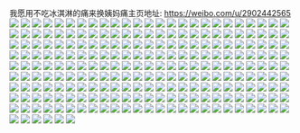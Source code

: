 我愿用不吃冰淇淋的痛来换姨妈痛主页地址: https://weibo.com/u/2902442565 
![](https://wx4.sinaimg.cn/mw2000/acffc245ly1h9cvv4qcjdj21400u0n5s.jpg) 
![](https://wx4.sinaimg.cn/mw2000/acffc245ly1h9cvv7lq20j20u0140gv1.jpg) 
![](https://wx4.sinaimg.cn/mw2000/acffc245ly1h9cvv5jrnbj20u0140th6.jpg) 
![](https://wx4.sinaimg.cn/mw2000/acffc245ly1h9cvv7bvnnj20u0140q9a.jpg) 
![](https://wx4.sinaimg.cn/mw2000/acffc245ly1h9cvv6ipyrj20u0140wn8.jpg) 
![](https://wx4.sinaimg.cn/mw2000/acffc245ly1h9cvv70badj20u0141n76.jpg) 
![](https://wx4.sinaimg.cn/mw2000/acffc245gy1h93dbivaqdj20u0140n4w.jpg) 
![](https://wx4.sinaimg.cn/mw2000/acffc245gy1h90u8tl95lj20u0140gvt.jpg) 
![](https://wx4.sinaimg.cn/mw2000/acffc245ly1h90c6jjeboj20u0140qgv.jpg) 
![](https://wx4.sinaimg.cn/mw2000/acffc245ly1h90c6jrjdgj20u0140wno.jpg) 
![](https://wx4.sinaimg.cn/mw2000/acffc245ly1h90c6j0az4j20u0140qcx.jpg) 
![](https://wx4.sinaimg.cn/mw2000/acffc245ly1h90c6k0ox0j20u0140dqu.jpg) 
![](https://wx4.sinaimg.cn/mw2000/acffc245ly1h90c6kmnohj20u0140k2p.jpg) 
![](https://wx4.sinaimg.cn/mw2000/acffc245ly1h90c6k9xalj20u01407cl.jpg) 
![](https://wx4.sinaimg.cn/mw2000/acffc245ly1h9d1olqozqj20u0140gud.jpg) 
![](https://wx4.sinaimg.cn/mw2000/acffc245ly1h8t9tlsqecj20u0140qdx.jpg) 
![](https://wx4.sinaimg.cn/mw2000/acffc245ly1h8t9tmkh3vj20u0140jyp.jpg) 
![](https://wx4.sinaimg.cn/mw2000/acffc245ly1h8t9vr3vfbj21400u0tje.jpg) 
![](https://wx4.sinaimg.cn/mw2000/acffc245ly1h8t9to0xb1j20u0140agy.jpg) 
![](https://wx4.sinaimg.cn/mw2000/acffc245ly1h8t9tnt5fqj20u0140drt.jpg) 
![](https://wx4.sinaimg.cn/mw2000/acffc245ly1h8t9toc0h0j21400u0ah3.jpg) 
![](https://wx4.sinaimg.cn/mw2000/acffc245ly1h8t9vci6isj20u01407cu.jpg) 
![](https://wx4.sinaimg.cn/mw2000/acffc245ly1h8t9tngtcqj20u014047l.jpg) 
![](https://wx4.sinaimg.cn/mw2000/acffc245ly1h8t9wbgsvxj20u0140do3.jpg) 
![](https://wx4.sinaimg.cn/mw2000/acffc245ly1h8rqz15azsj20u0140wlq.jpg) 
![](https://wx4.sinaimg.cn/mw2000/acffc245ly1h8rqz0bd86j20u0140n6b.jpg) 
![](https://wx4.sinaimg.cn/mw2000/acffc245ly1h8rqz2pql8j20u0140aj8.jpg) 
![](https://wx4.sinaimg.cn/mw2000/acffc245ly1h8rqz1xfrnj20u0140tfz.jpg) 
![](https://wx4.sinaimg.cn/mw2000/acffc245ly1h8k1almjiqj20u013jtim.jpg) 
![](https://wx4.sinaimg.cn/mw2000/acffc245ly1h8k1ama7s4j20u0140dqi.jpg) 
![](https://wx4.sinaimg.cn/mw2000/acffc245ly1h8k1am1ttij20u0140gwm.jpg) 
![](https://wx4.sinaimg.cn/mw2000/acffc245ly1h8k1ala9cyj20u0140wjh.jpg) 
![](https://wx4.sinaimg.cn/mw2000/acffc245gy1h8e05670irj21400u07as.jpg) 
![](https://wx4.sinaimg.cn/mw2000/acffc245gy1h8e055as7hj21400u0n67.jpg) 
![](https://wx4.sinaimg.cn/mw2000/acffc245gy1h8e055srmoj21400u046h.jpg) 
![](https://wx4.sinaimg.cn/mw2000/acffc245gy1h8e056j09xj21400u0n1v.jpg) 
![](https://wx4.sinaimg.cn/mw2000/acffc245gy1h8e054qnynj21400u0tgi.jpg) 
![](https://wx4.sinaimg.cn/mw2000/acffc245gy1h8e056ymkyj21400u0dnc.jpg) 
![](https://wx4.sinaimg.cn/mw2000/acffc245ly1h8d4uuim9kj20u0140ak6.jpg) 
![](https://wx4.sinaimg.cn/mw2000/acffc245ly1h8d4usgzfqj21400u0k07.jpg) 
![](https://wx4.sinaimg.cn/mw2000/acffc245ly1h8d4utokyxj20u0140wn9.jpg) 
![](https://wx4.sinaimg.cn/mw2000/acffc245ly1h8d4uth1qrj21400u0k0c.jpg) 
![](https://wx4.sinaimg.cn/mw2000/acffc245ly1h8d4usssz8j20u014010y.jpg) 
![](https://wx4.sinaimg.cn/mw2000/acffc245ly1h8d4utyfg4j20u014011f.jpg) 
![](https://wx4.sinaimg.cn/mw2000/acffc245ly1h8d4uu97jbj20u014010n.jpg) 
![](https://wx4.sinaimg.cn/mw2000/acffc245ly1h8d4ut2pnyj20u0140tev.jpg) 
![](https://wx4.sinaimg.cn/mw2000/acffc245ly1h8d4uusfp5j20u0140ai1.jpg) 
![](https://wx4.sinaimg.cn/mw2000/acffc245ly1h88ljwn7urj22c0340e82.jpg) 
![](https://wx4.sinaimg.cn/mw2000/acffc245ly1h88lju6iewj22c0340x6q.jpg) 
![](https://wx4.sinaimg.cn/mw2000/acffc245ly1h88lk165z5j22c03404qq.jpg) 
![](https://wx4.sinaimg.cn/mw2000/acffc245ly1h88ljyx4x1j23402c0npd.jpg) 
![](https://wx4.sinaimg.cn/mw2000/acffc245ly1h88ljvfo42j22c0340kjm.jpg) 
![](https://wx4.sinaimg.cn/mw2000/acffc245ly1h88lk01amcj22c0340x6q.jpg) 
![](https://wx4.sinaimg.cn/mw2000/acffc245ly1h88lk3ejwlj22c0340npe.jpg) 
![](https://wx4.sinaimg.cn/mw2000/acffc245ly1h88lk2dxxpj22801o0x6p.jpg) 
![](https://wx4.sinaimg.cn/mw2000/acffc245ly1h88ljy05vej22c0340e83.jpg) 
![](https://wx4.sinaimg.cn/mw2000/acffc245ly1h82npyokchj225y2vyb2b.jpg) 
![](https://wx4.sinaimg.cn/mw2000/acffc245ly1h82sn90dhxj21ni27dhdu.jpg) 
![](https://wx4.sinaimg.cn/mw2000/acffc245ly1h82snqcl8xj21w12ipu0y.jpg) 
![](https://wx4.sinaimg.cn/mw2000/acffc245ly1h81nd5teq1j22c0340npe.jpg) 
![](https://wx4.sinaimg.cn/mw2000/acffc245ly1h81ncnxtjuj22801o04qq.jpg) 
![](https://wx4.sinaimg.cn/mw2000/acffc245ly1h81ncfnx6nj22c0340kjm.jpg) 
![](https://wx4.sinaimg.cn/mw2000/acffc245ly1h81nd2l5nij21o02807wi.jpg) 
![](https://wx4.sinaimg.cn/mw2000/acffc245ly1h81ncp469rj22c0340kjm.jpg) 
![](https://wx4.sinaimg.cn/mw2000/acffc245ly1h81nd0ssnij22801o01ky.jpg) 
![](https://wx4.sinaimg.cn/mw2000/acffc245ly1h7mkzb5hsrj21o0280npd.jpg) 
![](https://wx4.sinaimg.cn/mw2000/acffc245ly1h7mkzdetgaj22801o0b2a.jpg) 
![](https://wx4.sinaimg.cn/mw2000/acffc245ly1h7mkz6dys9j22c0340b2c.jpg) 
![](https://wx4.sinaimg.cn/mw2000/acffc245ly1h7mkzezhypj22c0340kjl.jpg) 
![](https://wx4.sinaimg.cn/mw2000/acffc245gy1h7j09tey27j22c0340kjl.jpg) 
![](https://wx4.sinaimg.cn/mw2000/acffc245gy1h7j0abq0y8j21400u0qny.jpg) 
![](https://wx4.sinaimg.cn/mw2000/acffc245gy1h7j09ycszrj22c0340qv6.jpg) 
![](https://wx4.sinaimg.cn/mw2000/acffc245gy1h7j0a6imebj22c0340e83.jpg) 
![](https://wx4.sinaimg.cn/mw2000/acffc245gy1h7fg8dmxcej20u0140wn4.jpg) 
![](https://wx4.sinaimg.cn/mw2000/acffc245gy1h7fg8z0fcmj20u014012r.jpg) 
![](https://wx4.sinaimg.cn/mw2000/acffc245gy1h7fg86end4j20u014077o.jpg) 
![](https://wx4.sinaimg.cn/mw2000/acffc245gy1h7fg9sppe8j20u0140tii.jpg) 
![](https://wx4.sinaimg.cn/mw2000/acffc245gy1h7fg95ny4oj20u014013f.jpg) 
![](https://wx4.sinaimg.cn/mw2000/acffc245gy1h7fg9th4bsj20u0140qg6.jpg) 
![](https://wx4.sinaimg.cn/mw2000/acffc245gy1h7fgavwwc5j21400u0ajy.jpg) 
![](https://wx4.sinaimg.cn/mw2000/acffc245gy1h7fgb0l48kj21400u0wlw.jpg) 
![](https://wx4.sinaimg.cn/mw2000/acffc245gy1h7fgaspb79j21400u0wo2.jpg) 
![](https://wx4.sinaimg.cn/mw2000/acffc245ly1h74nhaa9g0j20u0140n5c.jpg) 
![](https://wx4.sinaimg.cn/mw2000/acffc245ly1h74nhc49enj20u0140qb9.jpg) 
![](https://wx4.sinaimg.cn/mw2000/acffc245ly1h74nhe0p2fj20u0140acn.jpg) 
![](https://wx4.sinaimg.cn/mw2000/acffc245ly1h6x1iiay53j22c0340hdw.jpg) 
![](https://wx4.sinaimg.cn/mw2000/acffc245ly1h6x1ho9ie6j22rk22onpf.jpg) 
![](https://wx4.sinaimg.cn/mw2000/acffc245ly1h6x1htj7oyj229r310ahi.jpg) 
![](https://wx4.sinaimg.cn/mw2000/acffc245ly1h6x1hvs33oj21901o0dpl.jpg) 
![](https://wx4.sinaimg.cn/mw2000/acffc245ly1h6x1i4v1b0j22c0340hdu.jpg) 
![](https://wx4.sinaimg.cn/mw2000/acffc245ly1h6x1i3fm0qj23402c0npd.jpg) 
![](https://wx4.sinaimg.cn/mw2000/acffc245ly1h6x1d4ysq4j22c03404qs.jpg) 
![](https://wx4.sinaimg.cn/mw2000/acffc245ly1h6x1dfwzeaj23402c0e81.jpg) 
![](https://wx4.sinaimg.cn/mw2000/acffc245ly1h6x1dbk6tdj22c03404qp.jpg) 
![](https://wx4.sinaimg.cn/mw2000/acffc245ly1h6x1dhcsoxj22c0340qv6.jpg) 
![](https://wx4.sinaimg.cn/mw2000/acffc245ly1h6x1dk6n7kj22c0340hdu.jpg) 
![](https://wx4.sinaimg.cn/mw2000/acffc245ly1h6x1disn00j22c0340hdu.jpg) 
![](https://wx4.sinaimg.cn/mw2000/acffc245ly1h6ww3g92tyj21400u0gru.jpg) 
![](https://wx4.sinaimg.cn/mw2000/acffc245ly1h6ww3f7ntqj21400u0tmj.jpg) 
![](https://wx4.sinaimg.cn/mw2000/acffc245ly1h6ww374r87j22c03401kz.jpg) 
![](https://wx4.sinaimg.cn/mw2000/acffc245ly1h6ww3a3za8j22c03407wi.jpg) 
![](https://wx4.sinaimg.cn/mw2000/acffc245ly1h6ww33p5gpj21o0280n3x.jpg) 
![](https://wx4.sinaimg.cn/mw2000/acffc245ly1h6ww3bo9hbj22c03407wi.jpg) 
![](https://wx4.sinaimg.cn/mw2000/acffc245ly1h6uxl0x1hdj20u0140tf3.jpg) 
![](https://wx4.sinaimg.cn/mw2000/acffc245ly1h6uxl1iarpj20u0140til.jpg) 
![](https://wx4.sinaimg.cn/mw2000/acffc245ly1h6uxl0q1coj20u0141mzc.jpg) 
![](https://wx4.sinaimg.cn/mw2000/acffc245ly1h6uxl16vyzj20u014078i.jpg) 
![](https://wx4.sinaimg.cn/mw2000/acffc245ly1h6uxl2e6esj20u0140goq.jpg) 
![](https://wx4.sinaimg.cn/mw2000/acffc245ly1h6uxl0b645j20u014010u.jpg) 
![](https://wx4.sinaimg.cn/mw2000/acffc245ly1h6sac6ecvkj21400u0qg5.jpg) 
![](https://wx4.sinaimg.cn/mw2000/acffc245ly1h6sac3yf7hj20u0140aib.jpg) 
![](https://wx4.sinaimg.cn/mw2000/acffc245ly1h6sabz8f1uj20u0140qbi.jpg) 
![](https://wx4.sinaimg.cn/mw2000/acffc245ly1h6nstlelmbj20u0140thp.jpg) 
![](https://wx4.sinaimg.cn/mw2000/acffc245ly1h6nstryqayj21400u047i.jpg) 
![](https://wx4.sinaimg.cn/mw2000/acffc245ly1h6nstlxtzsj20u01407cx.jpg) 
![](https://wx4.sinaimg.cn/mw2000/acffc245ly1h6nstm7mxgj20u0140gon.jpg) 
![](https://wx4.sinaimg.cn/mw2000/acffc245ly1h6nstn1s8dj20u0140q7o.jpg) 
![](https://wx4.sinaimg.cn/mw2000/acffc245ly1h6nstmr4vjj20u0140gtz.jpg) 
![](https://wx4.sinaimg.cn/mw2000/acffc245ly1h6nstmgiwnj20u0140gu6.jpg) 
![](https://wx4.sinaimg.cn/mw2000/acffc245ly1h6nstkywh9j20u0140dp4.jpg) 
![](https://wx4.sinaimg.cn/mw2000/acffc245ly1h6nstncnpoj20u014077d.jpg) 
![](https://wx4.sinaimg.cn/mw2000/acffc245ly1h67dm9pvprj22c0340u0x.jpg) 
![](https://wx4.sinaimg.cn/mw2000/acffc245ly1h67dm8ilkuj23402ez000.jpg) 
![](https://wx4.sinaimg.cn/mw2000/acffc245ly1h67dmdeqocj23402c0kjn.jpg) 
![](https://wx4.sinaimg.cn/mw2000/acffc245ly1h67dmblkyuj22c0340kjm.jpg) 
![](https://wx4.sinaimg.cn/mw2000/acffc245ly1h67dme6eopj21qv1b51cz.jpg) 
![](https://wx4.sinaimg.cn/mw2000/acffc245ly1h67dm6djpvj23402c0x6q.jpg) 
![](https://wx4.sinaimg.cn/mw2000/acffc245ly1h67dmglzfyj22c0340x6q.jpg) 
![](https://wx4.sinaimg.cn/mw2000/acffc245ly1h67dmfe2byj23402c0e83.jpg) 
![](https://wx4.sinaimg.cn/mw2000/acffc245ly1h67dmijqexj23402c0qv7.jpg) 
![](https://wx4.sinaimg.cn/mw2000/acffc245ly1h659lnko0mj21400u0qb8.jpg) 
![](https://wx4.sinaimg.cn/mw2000/acffc245ly1h659lny3cfj20u0140qcg.jpg) 
![](https://wx4.sinaimg.cn/mw2000/acffc245ly1h659lnbypxj20u013jgn4.jpg) 
![](https://wx4.sinaimg.cn/mw2000/acffc245ly1h659lo9vw2j20u0140q9y.jpg) 
![](https://wx4.sinaimg.cn/mw2000/acffc245ly1h659ln3s1wj20u0140k1f.jpg) 
![](https://wx4.sinaimg.cn/mw2000/acffc245ly1h659loket7j20u01400up.jpg) 
![](https://wx4.sinaimg.cn/mw2000/acffc245gy1h61v915l0zj20qo0k0ae8.jpg) 
![](https://wx4.sinaimg.cn/mw2000/acffc245gy1h61v8ztv3sj20tu13sjs6.jpg) 
![](https://wx4.sinaimg.cn/mw2000/acffc245gy1h61v8vdvfgj20tu13udmd.jpg) 
![](https://wx4.sinaimg.cn/mw2000/acffc245gy1h61v947xzcj20tu13u77x.jpg) 
![](https://wx4.sinaimg.cn/mw2000/acffc245gy1h61v8ya6qjj20tu13u76o.jpg) 
![](https://wx4.sinaimg.cn/mw2000/acffc245gy1h61v92s9rij20tu13uwpg.jpg) 
![](https://wx4.sinaimg.cn/mw2000/acffc245ly1h5w59w5ug9j21400u0qcl.jpg) 
![](https://wx4.sinaimg.cn/mw2000/acffc245ly1h5w59xtjnzj20u0140tj8.jpg) 
![](https://wx4.sinaimg.cn/mw2000/acffc245ly1h5w59wdi1nj20u0140qe1.jpg) 
![](https://wx4.sinaimg.cn/mw2000/acffc245ly1h5w59vjhw3j20u0140n7t.jpg) 
![](https://wx4.sinaimg.cn/mw2000/acffc245ly1h5w59xa7eoj20u0140tf2.jpg) 
![](https://wx4.sinaimg.cn/mw2000/acffc245ly1h5w5bznna5j20u0140gv0.jpg) 
![](https://wx4.sinaimg.cn/mw2000/acffc245ly1h5nvz7b2rdj21400u0jvv.jpg) 
![](https://wx4.sinaimg.cn/mw2000/acffc245ly1h5nvz6ffsgj21400u0dl7.jpg) 
![](https://wx4.sinaimg.cn/mw2000/acffc245ly1h5nvzggktaj21400u00xn.jpg) 
![](https://wx4.sinaimg.cn/mw2000/acffc245ly1h5nvz6prhmj20u014079q.jpg) 
![](https://wx4.sinaimg.cn/mw2000/acffc245ly1h5nvz64k4cj21400u07a0.jpg) 
![](https://wx4.sinaimg.cn/mw2000/acffc245ly1h5nvz6xl68j21400u0wji.jpg) 
![](https://wx4.sinaimg.cn/mw2000/acffc245gy1h5nev176o1j20u0140qc0.jpg) 
![](https://wx4.sinaimg.cn/mw2000/acffc245gy1h5nev4j344j20u0140qcz.jpg) 
![](https://wx4.sinaimg.cn/mw2000/acffc245gy1h5nev07914j20u014013z.jpg) 
![](https://wx4.sinaimg.cn/mw2000/acffc245gy1h5nev2wwivj20u0140dt3.jpg) 
![](https://wx4.sinaimg.cn/mw2000/acffc245gy1h5nev3y7w2j20u0140aic.jpg) 
![](https://wx4.sinaimg.cn/mw2000/acffc245ly1h8l8pbeu6tj20lc0shn3c.jpg) 
![](https://wx4.sinaimg.cn/mw2000/acffc245gy1h5newe5kk0j20u0140ahc.jpg) 
![](https://wx4.sinaimg.cn/mw2000/acffc245gy1h5neuzm6t2j20u0140ahv.jpg) 
![](https://wx4.sinaimg.cn/mw2000/acffc245gy1h5newdjol7j20u0140dpb.jpg) 
![](https://wx4.sinaimg.cn/mw2000/acffc245ly1h4yklsgbrfj21400u0qcj.jpg) 
![](https://wx4.sinaimg.cn/mw2000/acffc245ly1h4ykltthrpj20u0140123.jpg) 
![](https://wx4.sinaimg.cn/mw2000/acffc245ly1h4ykmuho8nj21410u07e5.jpg) 
![](https://wx4.sinaimg.cn/mw2000/acffc245ly1h4yklu4qwbj20u01407d6.jpg) 
![](https://wx4.sinaimg.cn/mw2000/acffc245ly1h4yklt3v4xj20u01407dm.jpg) 
![](https://wx4.sinaimg.cn/mw2000/acffc245ly1h4yklte3v0j20u014011x.jpg) 
![](https://wx4.sinaimg.cn/mw2000/acffc245ly1h4v8ejim3lj20u014046u.jpg) 
![](https://wx4.sinaimg.cn/mw2000/acffc245ly1h4v8ek0fryj20u014011f.jpg) 
![](https://wx4.sinaimg.cn/mw2000/acffc245ly1h4v8ejqayhj20u0140ti5.jpg) 
![](https://wx4.sinaimg.cn/mw2000/acffc245ly1h4v8eka766j20u0140tdh.jpg) 
![](https://wx4.sinaimg.cn/mw2000/acffc245ly1h4v8el3lm1j21400u010v.jpg) 
![](https://wx4.sinaimg.cn/mw2000/acffc245ly1h4v8ej5cfwj20n01dsdjv.jpg) 
![](https://wx4.sinaimg.cn/mw2000/acffc245ly1h4v8f6zkooj20u0140dmp.jpg) 
![](https://wx4.sinaimg.cn/mw2000/acffc245ly1h4v8em3mpdj20u013z46q.jpg) 
![](https://wx4.sinaimg.cn/mw2000/acffc245ly1h4v8eljek6j20u01400yq.jpg) 
![](https://wx4.sinaimg.cn/mw2000/acffc245ly1h4u16m5ronj20u0140tg9.jpg) 
![](https://wx4.sinaimg.cn/mw2000/acffc245ly1h4u16lvifej20u014010p.jpg) 
![](https://wx4.sinaimg.cn/mw2000/acffc245ly1h4u17tpwemj20u01407dg.jpg) 
![](https://wx4.sinaimg.cn/mw2000/acffc245ly1h4u16knz5uj20u0140n3o.jpg) 
![](https://wx4.sinaimg.cn/mw2000/acffc245ly1h4u1bvsao5j20u0140k0x.jpg) 
![](https://wx4.sinaimg.cn/mw2000/acffc245ly1h4u16la1t1j20u0140tfd.jpg) 
![](https://wx4.sinaimg.cn/mw2000/acffc245ly1h4p6qy4t2dj20sg12i77x.jpg) 
![](https://wx4.sinaimg.cn/mw2000/acffc245ly1h4p6qznh64j20u0147jys.jpg) 
![](https://wx4.sinaimg.cn/mw2000/acffc245ly1h4p6r3wlubj20u0140n17.jpg) 
![](https://wx4.sinaimg.cn/mw2000/acffc245ly1h4p6r2gtdoj20u014nwny.jpg) 
![](https://wx4.sinaimg.cn/mw2000/acffc245ly1h4p6r0xk3vj20u0140n6t.jpg) 
![](https://wx4.sinaimg.cn/mw2000/acffc245ly1h4p6qyvjd6j20u0140ti6.jpg) 
![](https://wx4.sinaimg.cn/mw2000/acffc245ly1h4ieawz79jj20u0140wnd.jpg) 
![](https://wx4.sinaimg.cn/mw2000/acffc245ly1h4ieawgmqnj20u0140n57.jpg) 
![](https://wx4.sinaimg.cn/mw2000/acffc245ly1h4ieax7rdrj20u014047e.jpg) 
![](https://wx4.sinaimg.cn/mw2000/acffc245ly1h4ieb4wd1sj20u0140dl3.jpg) 
![](https://wx4.sinaimg.cn/mw2000/acffc245ly1h4ieavxq1zj20u014046p.jpg) 
![](https://wx4.sinaimg.cn/mw2000/acffc245ly1h4ieawpqhkj20u0140jy5.jpg) 
![](https://wx4.sinaimg.cn/mw2000/acffc245ly1h4ieaxipu1j20u0140qan.jpg) 
![](https://wx4.sinaimg.cn/mw2000/acffc245ly1h4ieay5gzij20u0140gup.jpg) 
![](https://wx4.sinaimg.cn/mw2000/acffc245ly1h4ieaxt13hj20u01400zz.jpg) 
![](https://wx4.sinaimg.cn/mw2000/acffc245ly1h4a7rr1y6ej20u0140dq6.jpg) 
![](https://wx4.sinaimg.cn/mw2000/acffc245ly1h4a7rru9stj20u0140gta.jpg) 
![](https://wx4.sinaimg.cn/mw2000/acffc245ly1h4a7ru9o5vj20u0140jym.jpg) 
![](https://wx4.sinaimg.cn/mw2000/acffc245ly1h4a7s1lxqrj20u01400yb.jpg) 
![](https://wx4.sinaimg.cn/mw2000/acffc245ly1h4a7ruotxbj20u00u0goh.jpg) 
![](https://wx4.sinaimg.cn/mw2000/acffc245ly1h4a7rttktlj20u0140gs7.jpg) 
![](https://wx4.sinaimg.cn/mw2000/acffc245ly1h4a7rtgoqyj20u0140n31.jpg) 
![](https://wx4.sinaimg.cn/mw2000/acffc245ly1h4a7rsittxj20u014010p.jpg) 
![](https://wx4.sinaimg.cn/mw2000/acffc245ly1h4a7rt27l0j20u0140tjl.jpg) 
![](https://wx4.sinaimg.cn/mw2000/acffc245ly1h49qicvppmj20u01400y4.jpg) 
![](https://wx4.sinaimg.cn/mw2000/acffc245ly1h49qidc7wgj20u0140qgr.jpg) 
![](https://wx4.sinaimg.cn/mw2000/acffc245ly1h49qkljrowj20u0140q9x.jpg) 
![](https://wx4.sinaimg.cn/mw2000/acffc245ly1h49qidz98lj20u01400zw.jpg) 
![](https://wx4.sinaimg.cn/mw2000/acffc245ly1h49qies7i4j20u0140wkp.jpg) 
![](https://wx4.sinaimg.cn/mw2000/acffc245ly1h49qifipsaj20u0140wnw.jpg) 
![](https://wx4.sinaimg.cn/mw2000/acffc245ly1h3m6ctlliuj20u0140wjl.jpg) 
![](https://wx4.sinaimg.cn/mw2000/acffc245ly1h49qm0ezclj20u0140ahh.jpg) 
![](https://wx4.sinaimg.cn/mw2000/acffc245ly1h3m6cumgmsj20u0140ti7.jpg) 
![](https://wx4.sinaimg.cn/mw2000/acffc245ly1h3uutv7u1xj20u0140thv.jpg) 
![](https://wx4.sinaimg.cn/mw2000/acffc245ly1h3uutuk4zdj20u0140ang.jpg) 
![](https://wx4.sinaimg.cn/mw2000/acffc245ly1h3uutvlwusj20u0140qgh.jpg) 
![](https://wx4.sinaimg.cn/mw2000/acffc245ly1h3uuttu2ekj20gn0my77f.jpg) 
![](https://wx4.sinaimg.cn/mw2000/acffc245ly1h3uutux2bpj20u0140jzv.jpg) 
![](https://wx4.sinaimg.cn/mw2000/acffc245ly1h3uutu8jx3j20u0140akr.jpg) 
![](https://wx4.sinaimg.cn/mw2000/acffc245ly1h3tmskk6i0j22tc240b2a.jpg) 
![](https://wx4.sinaimg.cn/mw2000/acffc245ly1h3tmscg3kmj22c0340u0y.jpg) 
![](https://wx4.sinaimg.cn/mw2000/acffc245ly1h3tmthboc3j23402c0hdu.jpg) 
![](https://wx4.sinaimg.cn/mw2000/acffc245ly1h3tmt81p3rj22c0340npe.jpg) 
![](https://wx4.sinaimg.cn/mw2000/acffc245ly1h3tmt2wa8vj22c0340kjo.jpg) 
![](https://wx4.sinaimg.cn/mw2000/acffc245ly1h3tmtjwqxaj22402tcnpd.jpg) 
![](https://wx4.sinaimg.cn/mw2000/acffc245ly1h3tmtp0b3yj22tc240qv5.jpg) 
![](https://wx4.sinaimg.cn/mw2000/acffc245ly1h3tmtf7l3kj229930c4qq.jpg) 
